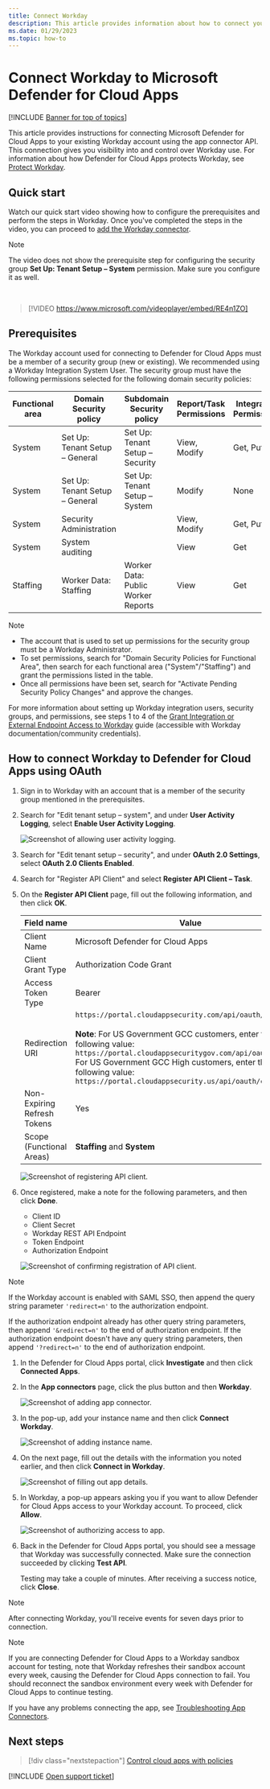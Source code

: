 ```yaml
---
title: Connect Workday
description: This article provides information about how to connect your Workday app to Defender for Cloud Apps using the API connector for visibility and control over use.
ms.date: 01/29/2023
ms.topic: how-to
---
```

# Connect Workday to Microsoft Defender for Cloud Apps

[!INCLUDE [Banner for top of topics](includes/banner.md)]

This article provides instructions for connecting Microsoft Defender for Cloud Apps to your existing Workday account using the app connector API. This connection gives you visibility into and control over Workday use. For information about how Defender for Cloud Apps protects Workday, see [Protect Workday](protect-workday.md).

## Quick start

Watch our quick start video showing how to configure the prerequisites and perform the steps in Workday. Once you've completed the steps in the video, you can proceed to [add the Workday connector](#add-connector).

> [!NOTE]
> The video does not show the prerequisite step for configuring the security group **Set Up: Tenant Setup –  System** permission. Make sure you configure it as well.

<br />

> [!VIDEO https://www.microsoft.com/videoplayer/embed/RE4n1ZO]

## Prerequisites

The Workday account used for connecting to Defender for Cloud Apps must be a member of a security group (new or existing). We recommended using a Workday Integration System User. The security group must have the following permissions selected for the following domain security policies:

| Functional area | Domain Security policy | Subdomain Security policy | Report/Task Permissions | Integration Permissions |
| --- | --- | --- | --- | --- |
| System | Set Up: Tenant Setup – General | Set Up: Tenant Setup –  Security | View, Modify | Get, Put |
| System | Set Up: Tenant Setup – General | Set Up: Tenant Setup –  System | Modify | None |
| System | Security Administration | | View, Modify | Get, Put |
| System | System auditing | | View | Get |
| Staffing | Worker Data: Staffing | Worker Data: Public Worker Reports | View | Get |

> [!NOTE]
>
> * The account that is used to set up permissions for the security group must be a Workday Administrator.
> * To set permissions, search for "Domain Security Policies for Functional Area", then search for each functional area ("System"/"Staffing") and grant the permissions listed in the table.
> * Once all permissions have been set, search for "Activate Pending Security Policy Changes" and approve the changes.

For more information about setting up Workday integration users, security groups, and permissions, see steps 1 to 4 of the [Grant Integration or External Endpoint Access to Workday](https://go.microsoft.com/fwlink/?linkid=2103212) guide (accessible with Workday documentation/community credentials).

## How to connect Workday to Defender for Cloud Apps using OAuth

1. Sign in to Workday with an account that is a member of the security group mentioned in the prerequisites.

1. Search for "Edit tenant setup – system", and under **User Activity Logging**, select **Enable User Activity Logging**.

    ![Screenshot of allowing user activity logging.](media/connect-workday-enable-logging.png)

1. Search for "Edit tenant setup – security", and under **OAuth 2.0 Settings**, select **OAuth 2.0 Clients Enabled**.

1. Search for "Register API Client" and select **Register API Client – Task**.

1. On the **Register API Client** page, fill out the following information, and then click **OK**.

    | Field name | Value |
    | ---- | ---- |
    | Client Name | Microsoft Defender for Cloud Apps |
    | Client Grant Type | Authorization Code Grant |
    | Access Token Type | Bearer |
    | Redirection URI | `https://portal.cloudappsecurity.com/api/oauth/connect`<br /><br /> **Note**: For US Government GCC customers, enter the following value:            `https://portal.cloudappsecuritygov.com/api/oauth/connect`<br />  For US Government GCC High customers, enter the following value: `https://portal.cloudappsecurity.us/api/oauth/connect` |
    | Non-Expiring Refresh Tokens | Yes |
    | Scope (Functional Areas) | **Staffing** and **System** |

    ![Screenshot of registering API client.](media/connect-workday-register-api-client.png)

1. Once registered, make a note for the following parameters, and then click **Done**.

    * Client ID
    * Client Secret
    * Workday REST API Endpoint
    * Token Endpoint
    * Authorization Endpoint

    ![Screenshot of confirming registration of API client.](media/connect-workday-register-api-client-confirm.png)

>[!NOTE]
>If the Workday account is enabled with SAML SSO, then append the query string parameter `'redirect=n'` to the authorization endpoint.
>
>If the authorization endpoint already has other query string parameters, then append `'&redirect=n'` to the end of authorization endpoint. If the authorization endpoint doesn't have any query string parameters, then append `'?redirect=n'` to the end of authorization endpoint.

1. <a name="add-connector"></a>In the Defender for Cloud Apps portal, click **Investigate** and then click **Connected Apps**.

1. In the **App connectors** page, click the plus button and then **Workday**.

    ![Screenshot of adding app connector.](media/connect-workday-add-app.png)

1. In the pop-up, add your instance name and then click **Connect Workday**.

    ![Screenshot of adding instance name.](media/connect-workday-add-app-connect.png)

1. On the next page, fill out the details with the information you noted earlier, and then click **Connect in Workday**.

    ![Screenshot of filling out app details.](media/connect-workday-add-app-connect-details.png)

1. In Workday, a pop-up appears asking you if you want to allow Defender for Cloud Apps access to your Workday account. To proceed, click **Allow**.

    ![Screenshot of authorizing access to app.](media/connect-workday-add-app-allow.png)

1. Back in the Defender for Cloud Apps portal, you should see a message that Workday was successfully connected. Make sure the connection succeeded by clicking **Test API**.

    Testing may take a couple of minutes. After receiving a success notice, click **Close**.

> [!NOTE]
> After connecting Workday, you'll receive events for seven days prior to connection.

> [!NOTE]
> If you are connecting Defender for Cloud Apps to a Workday sandbox account for testing, note that Workday refreshes their sandbox account every week, causing the Defender for Cloud Apps connection to fail. You should reconnect the sandbox environment every week with Defender for Cloud Apps to continue testing.

If you have any problems connecting the app, see [Troubleshooting App Connectors](troubleshooting-api-connectors-using-error-messages.md).

## Next steps

> [!div class="nextstepaction"]
> [Control cloud apps with policies](control-cloud-apps-with-policies.md)

[!INCLUDE [Open support ticket](includes/support.md)]
